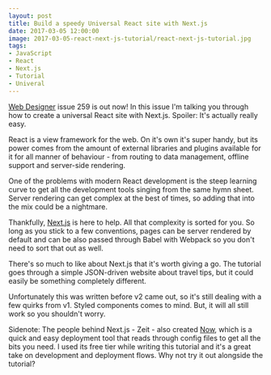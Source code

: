 ```yaml
---
layout: post
title: Build a speedy Universal React site with Next.js
date: 2017-03-05 12:00:00
image: 2017-03-05-react-next-js-tutorial/react-next-js-tutorial.jpg
tags:
- JavaScript
- React
- Next.js
- Tutorial
- Univeral
---
```

[Web Designer][Web Designer] issue 259 is out now! In this issue I'm talking you through how to create a universal React site with Next.js. Spoiler: It's actually really easy.

React is a view framework for the web. On it's own it's super handy, but its power comes from the amount of external libraries and plugins available for it for all manner of behaviour - from routing to data management, offline support and server-side rendering.

One of the problems with modern React development is the steep learning curve to get all the development tools singing from the same hymn sheet. Server rendering can get complex at the best of times, so adding that into the mix could be a nightmare.

Thankfully, [Next.js][Next.js] is here to help. All that complexity is sorted for you. So long as you stick to a few conventions, pages can be server rendered by default and can be also passed through Babel with Webpack so you don't need to sort that out as well.

There's so much to like about Next.js that it's worth giving a go. The tutorial goes through a simple JSON-driven website about travel tips, but it could easily be something completely different.

Unfortunately this was written before v2 came out, so it's still dealing with a few quirks from v1. Styled components comes to mind. But, it will all still work so you shouldn't worry.

Sidenote: The people behind Next.js - Zeit - also created [Now][Now], which is a quick and easy deployment tool that reads through config files to get all the bits you need. I used its free tier while writing this tutorial and it's a great take on development and deployment flows. Why not try it out alongside the tutorial?

[Web Designer]:https://www.greatdigitalmags.com/view/webdesigner/4853/web-designer-issue-259
[Next.js]:https://zeit.co/blog/next
[Now]:https://zeit.co/now